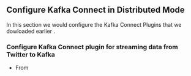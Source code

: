 ## Configure Kafka Connect in Distributed Mode

In this section we would configure the Kafka Connect Plugins that we dowloaded earlier .

### Configure Kafka Connect plugin for streaming data from Twitter to Kafka 

- From 



<!--stackedit_data:
eyJoaXN0b3J5IjpbNjU5ODQ3ODI5XX0=
-->